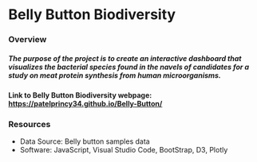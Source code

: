 # Belly Button Biodiversity
### Overview
##### The purpose of the project is to create an interactive dashboard that visualizes the bacterial species found in the navels of candidates for a study on meat protein synthesis from human microorganisms.
#### Link to Belly Button Biodiversity webpage: https://patelprincy34.github.io/Belly-Button/
### Resources 
* Data Source: Belly button samples data
* Software: JavaScript, Visual Studio Code, BootStrap, D3, Plotly
